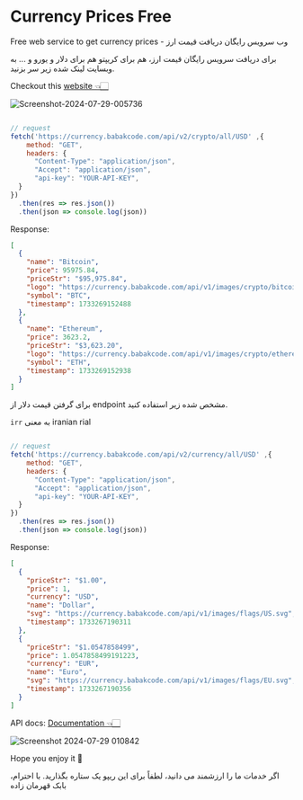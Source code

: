# Currency Prices Free
Free web service to get currency prices - وب سرویس رایگان دریافت قیمت ارز


برای دریافت سرویس رایگان قیمت ارز، هم برای کریپتو هم برای دلار و یورو و ... به وبسایت لینک شده زیر سر بزنید.


Checkout this [website 👈🏻](https://api.babakcode.com)

![Screenshot-2024-07-29-005736](https://github.com/user-attachments/assets/032046ad-8511-475f-8d75-ea77dfd01540)


```js

// request
fetch('https://currency.babakcode.com/api/v2/crypto/all/USD' ,{
    method: "GET",
    headers: {
      "Content-Type": "application/json",
      "Accept": "application/json",
      "api-key": "YOUR-API-KEY",
  }
})
  .then(res => res.json())
  .then(json => console.log(json))
```

Response:
```json
[
  {
    "name": "Bitcoin",
    "price": 95975.84,
    "priceStr": "$95,975.84",
    "logo": "https://currency.babakcode.com/api/v1/images/crypto/bitcoin_btc.png",
    "symbol": "BTC",
    "timestamp": 1733269152488
  },
  {
    "name": "Ethereum",
    "price": 3623.2,
    "priceStr": "$3,623.20",
    "logo": "https://currency.babakcode.com/api/v1/images/crypto/ethereum_eth.png",
    "symbol": "ETH",
    "timestamp": 1733269152938
  }
]
```

برای گرفتن قیمت دلار از endpoint مشخص شده زیر استفاده کنید.

`irr` به معنی iranian rial
```js

// request
fetch('https://currency.babakcode.com/api/v2/currency/all/USD' ,{
    method: "GET",
    headers: {
      "Content-Type": "application/json",
      "Accept": "application/json",
      "api-key": "YOUR-API-KEY",
  }
})
  .then(res => res.json())
  .then(json => console.log(json))
```

Response:
```json
[
  {
    "priceStr": "$1.00",
    "price": 1,
    "currency": "USD",
    "name": "Dollar",
    "svg": "https://currency.babakcode.com/api/v1/images/flags/US.svg",
    "timestamp": 1733267190311
  },
  {
    "priceStr": "$1.0547858499",
    "price": 1.0547858499191223,
    "currency": "EUR",
    "name": "Euro",
    "svg": "https://currency.babakcode.com/api/v1/images/flags/EU.svg",
    "timestamp": 1733267190356
  }
]
```



API docs: [Documentation 👈🏻](https://currency.babakcode.com/docs)

![Screenshot 2024-07-29 010842](https://github.com/user-attachments/assets/68e283fd-f733-45a3-a8fe-bb31350ec973)

Hope you enjoy it 🤍


اگر خدمات ما را ارزشمند می دانید، لطفاً برای این ریپو یک ستاره بگذارید.
با احترام، بابک قهرمان زاده